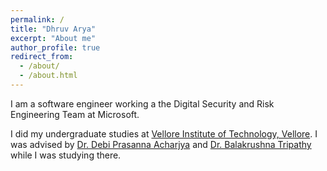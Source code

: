 ```yaml
---
permalink: /
title: "Dhruv Arya"
excerpt: "About me"
author_profile: true
redirect_from: 
  - /about/
  - /about.html
---
```


I am a software engineer working a the Digital Security and Risk Engineering Team at Microsoft. 

I did my undergraduate studies at [Vellore Institute of Technology, Vellore](https://vit.ac.in/). I was advised by [Dr. Debi Prasanna Acharjya](http://dpacharjya.com/) and [Dr. Balakrushna Tripathy](http://www.bktripathy.co.in/) while I was studying there.

